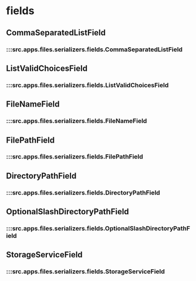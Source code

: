 # fields

## CommaSeparatedListField

### :::src.apps.files.serializers.fields.CommaSeparatedListField

## ListValidChoicesField

### :::src.apps.files.serializers.fields.ListValidChoicesField

## FileNameField

### :::src.apps.files.serializers.fields.FileNameField

## FilePathField

### :::src.apps.files.serializers.fields.FilePathField

## DirectoryPathField

### :::src.apps.files.serializers.fields.DirectoryPathField

## OptionalSlashDirectoryPathField

### :::src.apps.files.serializers.fields.OptionalSlashDirectoryPathField

## StorageServiceField

### :::src.apps.files.serializers.fields.StorageServiceField

